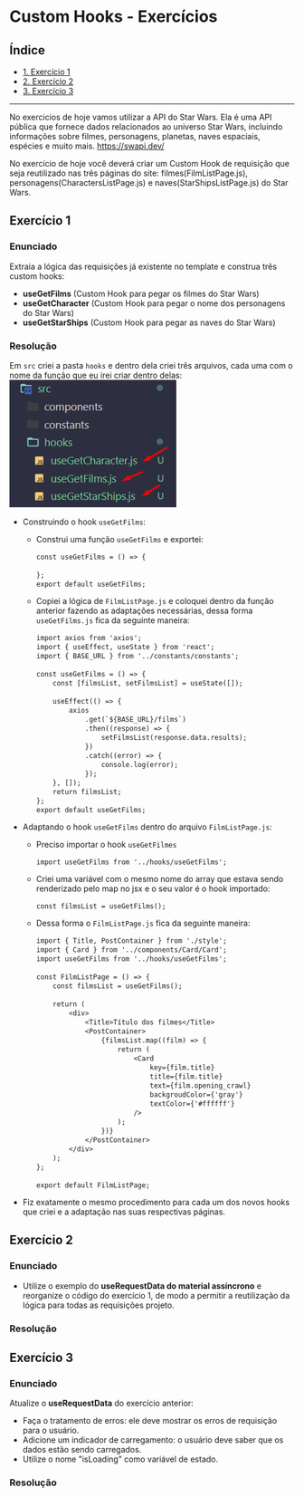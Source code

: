 # Custom Hooks - Exercícios

## Índice

-   [1. Exercício 1](#exercício-1)
-   [2. Exercício 2](#exercício-2)
-   [3. Exercício 3](#exercício-3)

---

No exercicios de hoje vamos utilizar a API do Star Wars. Ela é uma API pública que fornece dados relacionados ao universo Star Wars, incluindo informações sobre filmes, personagens, planetas, naves espaciais, espécies e muito mais.
https://swapi.dev/

No exercício de hoje você deverá criar um Custom Hook de requisição que seja reutilizado nas três páginas do site: filmes(FilmListPage.js), personagens(CharactersListPage.js) e naves(StarShipsListPage.js) do Star Wars.

## Exercício 1

### Enunciado

Extraia a lógica das requisições já existente no template e construa três custom hooks:

-   **useGetFilms** (Custom Hook para pegar os filmes do Star Wars)
-   **useGetCharacter** (Custom Hook para pegar o nome dos personagens do Star Wars)
-   **useGetStarShips** (Custom Hook para pegar as naves do Star Wars)

### Resolução

Em `src` criei a pasta `hooks` e dentro dela criei três arquivos, cada uma com o nome da função que eu irei criar dentro delas:
![Alt text](image.png)

-   Construindo o hook `useGetFilms`:

    -   Construi uma função `useGetFilms` e exportei:

        ```
        const useGetFilms = () => {

        };
        export default useGetFilms;
        ```

    -   Copiei a lógica de `FilmListPage.js` e coloquei dentro da função anterior fazendo as adaptações necessárias, dessa forma `useGetFilms.js` fica da seguinte maneira:

        ```
        import axios from 'axios';
        import { useEffect, useState } from 'react';
        import { BASE_URL } from '../constants/constants';

        const useGetFilms = () => {
            const [filmsList, setFilmsList] = useState([]);

            useEffect(() => {
                axios
                    .get(`${BASE_URL}/films`)
                    .then((response) => {
                        setFilmsList(response.data.results);
                    })
                    .catch((error) => {
                        console.log(error);
                    });
            }, []);
            return filmsList;
        };
        export default useGetFilms;
        ```

-   Adaptando o hook `useGetFilms` dentro do arquivo `FilmListPage.js`:

    -   Preciso importar o hook `useGetFilmes`
        ```
        import useGetFilms from '../hooks/useGetFilms';
        ```
    -   Criei uma variável com o mesmo nome do array que estava sendo renderizado pelo map no jsx e o seu valor é o hook importado:
        ```
        const filmsList = useGetFilms();
        ```
    -   Dessa forma o `FilmListPage.js` fica da seguinte maneira:

        ```
        import { Title, PostContainer } from './style';
        import { Card } from '../components/Card/Card';
        import useGetFilms from '../hooks/useGetFilms';

        const FilmListPage = () => {
            const filmsList = useGetFilms();

            return (
                <div>
                    <Title>Título dos filmes</Title>
                    <PostContainer>
                        {filmsList.map((film) => {
                            return (
                                <Card
                                    key={film.title}
                                    title={film.title}
                                    text={film.opening_crawl}
                                    backgroudColor={'gray'}
                                    textColor={'#ffffff'}
                                />
                            );
                        })}
                    </PostContainer>
                </div>
            );
        };

        export default FilmListPage;
        ```

-   Fiz exatamente o mesmo procedimento para cada um dos novos hooks que criei e a adaptação nas suas respectivas páginas.

## Exercício 2

### Enunciado

-   Utilize o exemplo do **useRequestData do material assíncrono** e reorganize o código do exercício 1, de modo a permitir a reutilização da lógica para todas as requisições projeto.

### Resolução

## Exercício 3

### Enunciado

Atualize o **useRequestData** do exercício anterior:

-   Faça o tratamento de erros: ele deve mostrar os erros de requisição para o usuário.
-   Adicione um indicador de carregamento: o usuário deve saber que os dados estão sendo carregados.
-   Utilize o nome "isLoading" como variável de estado.

### Resolução
